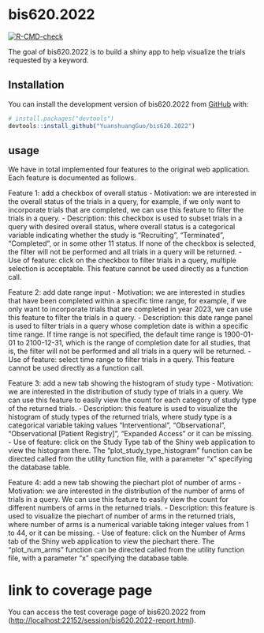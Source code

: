 
<!-- README.md is generated from README.Rmd. Please edit that file -->

# bis620.2022

<!-- badges: start -->

[![R-CMD-check](https://github.com/YuanshuangGuo/bis620.2022/actions/workflows/R-CMD-check.yaml/badge.svg)](https://github.com/YuanshuangGuo/bis620.2022/actions/workflows/R-CMD-check.yaml)
<!-- badges: end -->

The goal of bis620.2022 is to build a shiny app to help visualize the
trials requested by a keyword.

## Installation

You can install the development version of bis620.2022 from
[GitHub](https://github.com/YuanshuangGuo/bis620.2022) with:

``` r
# install.packages("devtools")
devtools::install_github("YuanshuangGuo/bis620.2022")
```

## usage

We have in total implemented four features to the original web
application. Each feature is documented as follows.

Feature 1: add a checkbox of overall status - Motivation: we are
interested in the overall status of the trials in a query, for example,
if we only want to incorporate trials that are completed, we can use
this feature to filter the trials in a query. - Description: this
checkbox is used to subset trials in a query with desired overall
status, where overall status is a categorical variable indicating
whether the study is “Recruiting”, “Terminated”, “Completed”, or in some
other 11 status. If none of the checkbox is selected, the filter will
not be performed and all trials in a query will be returned. - Use of
feature: click on the checkbox to filter trials in a query, multiple
selection is acceptable. This feature cannot be used directly as a
function call.

Feature 2: add date range input - Motivation: we are interested in
studies that have been completed within a specific time range, for
example, if we only want to incorporate trials that are completed in
year 2023, we can use this feature to filter the trials in a query. -
Description: this date range panel is used to filter trials in a query
whose completion date is within a specific time range. If time range is
not specified, the default time range is 1900-01-01 to 2100-12-31, which
is the range of completion date for all studies, that is, the filter
will not be performed and all trials in a query will be returned. - Use
of feature: select time range to filter trials in a query. This feature
cannot be used directly as a function call.

Feature 3: add a new tab showing the histogram of study type -
Motivation: we are interested in the distribution of study type of
trials in a query. We can use this feature to easily view the count for
each category of study type of the returned trials. - Description: this
feature is used to visualize the histogram of study types of the
returned trials, where study type is a categorical variable taking
values “Interventional”, “Observational”, “Observational \[Patient
Registry\]”, “Expanded Access” or it can be missing. - Use of feature:
click on the Study Type tab of the Shiny web application to view the
histogram there. The “plot_study_type_histogram” function can be
directed called from the utility function file, with a parameter “x”
specifying the database table.

Feature 4: add a new tab showing the piechart plot of number of arms -
Motivation: we are interested in the distribution of the number of arms
of trials in a query. We can use this feature to easily view the count
for different numbers of arms in the returned trials. - Description:
this feature is used to visualize the piechart of number of arms in the
returned trials, where number of arms is a numerical variable taking
integer values from 1 to 44, or it can be missing. - Use of feature:
click on the Number of Arms tab of the Shiny web application to view the
piechart there. The “plot_num_arms” function can be directed called from
the utility function file, with a parameter “x” specifying the database
table.

# link to coverage page

You can access the test coverage page of bis620.2022 from
(<http://localhost:22152/session/bis620.2022-report.html>).
